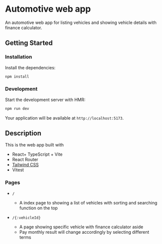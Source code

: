 # Automotive web app

An automotive web app for listing vehicles and showing vehicle details with finance calculator.

## Getting Started

### Installation

Install the dependencies:

```bash
npm install
```

### Development

Start the development server with HMR:

```bash
npm run dev
```

Your application will be available at `http://localhost:5173`.

## Description

This is the web app built with

- React+ TypeScript + Vite
- React Router
- [Tailwind CSS](https://tailwindcss.com/)
- Vitest

### Pages
- `/`
  - A index page to showing a list of vehicles with sorting and searching function on the top

- `/{:vehicleId}`
  - A page showing specific vehicle with finance calculator aside
  - Pay monthly result will change accordingly by selecting different terms
